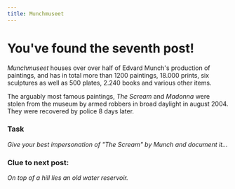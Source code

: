 ```yaml
---
title: Munchmuseet
---
```


#  You've found the seventh post!

_Munchmuseet_ houses over over half of Edvard Munch's production of paintings, and has in total more than 1200 paintings, 18.000 prints, six sculptures as well as 500 plates, 2.240 books and various other items.

The arguably most famous paintings, _The Scream_ and _Madonna_ were stolen from the museum by armed robbers in broad daylight in august 2004. They were recovered by police 8 days later.

### Task

_Give your best impersonation of "The Scream" by Munch and document it..._

### Clue to next post:

_On top of a hill lies an old water reservoir._
